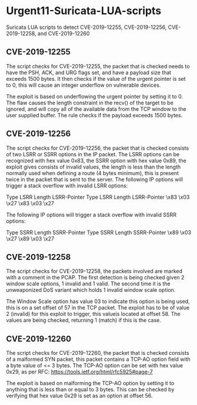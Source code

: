# Urgent11-Suricata-LUA-scripts
Suricata LUA scripts to detect CVE-2019-12255, CVE-2019-12256, CVE-2019-12258, and CVE-2019-12260

## CVE-2019-12255
The script checks for CVE-2019-12255, the packet that is checked needs to have the PSH, ACK, and URG flags set, and have a payload size that exceeds 1500 bytes. It then checks if the value of the urgent pointer is set to 0, this will cause an integer underflow on vulnerable devices.

The exploit is based on underflowing the urgent pointer by setting it to 0. The flaw causes the length constraint in the recv() of the target to be ignored, and will copy all of the available data from the TCP window to the user supplied buffer. The rule checks if the payload exceeds 1500 bytes.

## CVE-2019-12256
The script checks for CVE-2019-12256, the packet that is checked consists of two LSRR or SSRR options in the IP packet. The LSRR options can be recognized with hex value 0x83, the SSRR option with hex value 0x89, the exploit gives consists of invalid values, the length is less than the length normally used when defining a route (4 bytes minimum), this is present twice in the packet that is sent to the server. The following IP options will trigger a stack overflow with invalid LSRR options:

Type LSRR        Length          LSRR-Pointer    Type LSRR       Length          LSRR-Pointer
\x83             \x03            \x27            \x83            \x03            \x27

The following IP options will trigger a stack overflow with invalid SSRR options:

Type SSRR        Length          SSRR-Pointer    Type SSRR       Length          SSRR-Pointer
\x89             \x03            \x27            \x89            \x03            \x27

## CVE-2019-12258
The script checks for CVE-2019-12258, the packets involved are marked with a comment in the PCAP. The first detection is being checked given 2 window scale options, 1 invalid and 1 valid. The second time it is the unweaponized DoS variant which holds 1 invalid window scale option.

The Window Scale option has value 03 to indicate this option is being used, this is on a set  offset of 57 in the TCP packet. The exploit has to be of value 2 (invalid) for this exploit to trigger, this valueis located at offset 58. The values are being checked, returning 1 (match) if this is the case.

## CVE-2019-12260
The script checks for CVE-2019-12260, the packet that is checked consists of a malformed SYN packet, this packet contains a TCP-AO option field with a byte value of <= 3 bytes. The TCP-AO option can be set with hex value 0x29, as per RFC: https://tools.ietf.org/html/rfc5925#page-7

The exploit is based on malforming the TCP-AO option by setting it to anything that is less than or equal to 3 bytes. This can be checked by verifying that hex value 0x29 is set as an option at offset 56.
